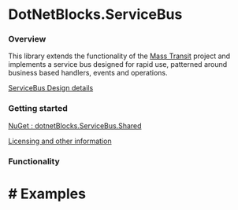 ﻿<!---
Title: DotNetBlocks.ServiceBus
ShowInSidebar: true
Excerpt: Implements Event Drive and Service Bus support for enterprise solutions.
--->

# DotNetBlocks.ServiceBus

### Overview

This library extends the functionality of the [Mass Transit](https://github.com/MassTransit/MassTransit) project and implements a service bus designed for rapid use, patterned around business based handlers, events and operations.

[ServiceBus Design details](.Design/servicebus.html)



### Getting started
[ NuGet : dotnetBlocks.ServiceBus.Shared](https://www.nuget.org/packages/DotNetBlocks.ServiceBus.Shared)

[Licensing and other information](/)

### Functionality

# # Examples

```c#

```
